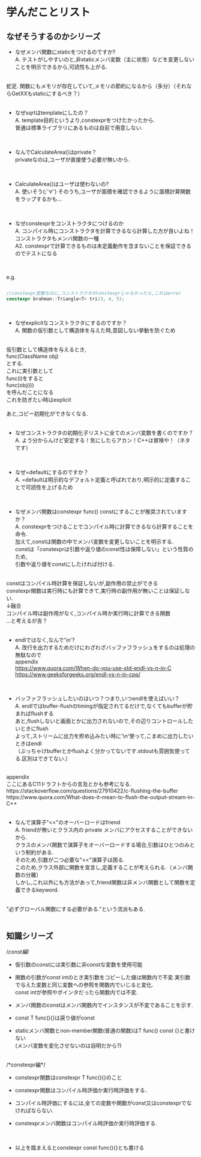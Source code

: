 # 学んだことリスト

## なぜそうするのかシリーズ

* なぜメンバ関数にstaticをつけるのですか?<br>
A. テストがしやすいのと,非staticメンバ変数（主に状態）などを変更しないことを明示できるから,可読性も上がる.<br>
<br>
蛇足. 関数にもメモリが存在していて,メモリの節約になるから（多分）（それならGetXXもstaticにするべき？）<br>
<br>

* なぜsqrtはtemplateにしたの？<br>
A. template目的というより,constexprをつけたかったから.<br>
普通は標準ライブラリにあるものは自前で用意しない.<br>
<br>

* なんでCalculateArea()はprivate？<br>
privateなのは,ユーザが直接使う必要が無いから.<br>
<br>

*  CalculateArea()はユーザは使わないの?<br>
A. 使いそう(;'∀') そのうち,ユーザが面積を確認できるように面積計算関数をラップするかも...<br>
<br>

* なぜconstexprをコンストラクタにつけるのか<br>
A. コンパイル時にコンストラクタを計算できるなら計算した方が良いよね！<br>
コンストラクタもメンバ関数の一種<br>
A2. constexprで計算できるものは未定義動作を含まないことを保証できるのでテストになる<br>
<br>

e.g.<br>

```cpp

//constexpr変数なのに,コンストラクタがconstexprじゃなかったら,これはerror
constexpr brahman::Triangle<T> tri(3, 4, 5);

```
<br>

* なぜexplicitなコンストラクタにするのですか？<br>
A. 関数の仮引数として構造体を与えた時,意図しない挙動を防ぐため<br>
<br>
仮引数として構造体を与えるとき,<br>
func(ClassName obj)<br>
とする.<br>
これに実引数として<br>
func(i)をすると<br>
func(obj(i))<br>
を呼んだことになる<br>
これを防ぎたい時はexplicit<br>
<br>
あと,コピー初期化ができなくなる.<br>
<br>

* なぜコンストラクタの初期化子リストに全てのメンバ変数を書くのですか？<br>
A. よう分からんけど安定する！気にしたらアカン！C++は冒険や！（ネタです）<br>
<br>

* なぜ=defaultにするのですか？<br>
A. =defaultは明示的なデフォルト定義と呼ばれており,明示的に定義することで可読性を上げるため<br>
<br>

* なぜメンバ関数はconstexpr func() constにすることが推奨されていますか？<br>
A. constexprをつけることでコンパイル時に計算できるなら計算することを命令.<br>
加えて,constは関数の中でメンバ変数を変更しないことを明示する.<br>
constは「constexprは引数や返り値のconst性は保障しない」という性質のため,<br>
引数や返り値をconstにしたければ付ける.<br>
<br>
constはコンパイル時計算を保証しないが,副作用の禁止ができる<br>
constexpr関数は実行時にも計算できて,実行時の副作用が無いことは保証しない.<br>
↓融合<br>
コンパイル時は副作用がなく,コンパイル時か実行時に計算できる関数<br>
...と考えるが吉？<br>
<br>

* endlではなく,なんで'\n'?<br>
A. 改行を出力するためだけにわざわざバッファフラッシュをするのは処理の無駄なので<br>
appendix<br>
https://www.quora.com/When-do-you-use-std-endl-vs-n-in-C<br>
https://www.geeksforgeeks.org/endl-vs-n-in-cpp/<br>
<br>

* バッファフラッシュしたいのはいつ？つまり,いつendlを使えばいい？<br>
A. endlではbuffer-flushのtimingが指定されてるだけで,なくてもbufferが貯まればflushする<br>
あと,flushしないと画面とかに出力されないので,その辺りコントロールしたいときにflush<br>
よって,ストリームに出力を貯め込みたい時に'\n'使って,こまめに出力したいときはendl<br>
（ぶっちゃけbufferとかflushよく分かってないです.stdoutも雰囲気使ってる.区別はできてない.）<br>
<br>
appendix<br>
ここにあるC11ドラフトからの言及とかも参考になる.<br>
https://stackoverflow.com/questions/27910422/c-flushing-the-buffer<br>
https://www.quora.com/What-does-it-mean-to-flush-the-output-stream-in-C++<br>
<br>

* なんで演算子"<<"のオーバーロードはfriend<br>
A. friendが無いとクラス内の private メンバにアクセスすることができないから.<br>
クラスのメンバ関数で演算子をオーバーロードする場合,引数はひとつのみという制約がある.<br>
そのため,引数が二つ必要な"<<"演算子は困る.<br>
このため,クラス外部に関数を宣言し,定義することが考えられる.（メンバ関数の分離）<br>
しかし,これ以外にも方法があって,friend関数は非メンバ関数として関数を定義できるkeyword.<br>
<br>
"必ずグローバル関数にする必要がある."という流派もある.<br>
<br>

## 知識シリーズ

/*const編*/<br>

* 仮引数のconstには実引数に非constな変数を使用可能<br>

* 関数の引数がconst intのとき実引数をコピーした値は関数内で不変.実引数で与えた変数と同じ変数への参照を関数内でいじると変化.<br>
const intが参照やポインタだったら関数内では不変.<br>

* メンバ関数のconstはメンバ関数内でインスタンスが不変であることを示す.<br>

* const T func(){}は戻り値がconst<br>

* staticメンバ関数とnon-member関数(普通の関数)はT func() const {}と書けない<br>
(メンバ変数を変化させないのは自明だから?)<br>
<br>
/*constexpr編*/<br>

* constexpr関数はconstexpr T func(){}のこと<br>

* constexpr関数はコンパイル時評価か実行時評価をする．<br>

* コンパイル時評価にするには,全ての変数や関数がconst又はconstexprでなければならない.<br>

* constexprメンバ関数はコンパイル時評価か実行時評価する.<br>
<br>

* 以上を踏まえるとconstexpr const func(){}とも書ける<br>